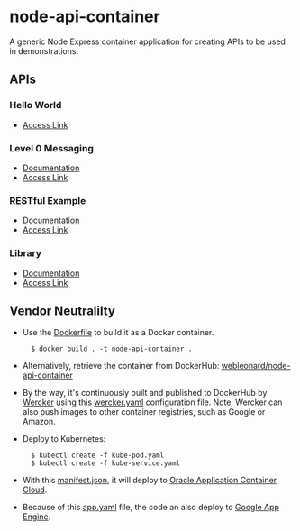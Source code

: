 # node-api-container
A generic Node Express container application for creating APIs to be used in demonstrations. 

## APIs

### Hello World
- [Access Link](https://nodeapicontainer-gse00001975.apaas.em2.oraclecloud.com/)

### Level 0 Messaging
- [Documentation](http://docs.level0esbmessaging.apiary.io/#)
- [Access Link](https://nodeapicontainer-gse00001975.apaas.em2.oraclecloud.com/messaging)

### RESTful Example
- [Documentation](http://docs.level3restfulapi.apiary.io/#)
- [Access Link](https://nodeapicontainer-gse00001975.apaas.em2.oraclecloud.com/platforms/NSI/domains/somedomain.com/accounts/34159006?clientRequestId=2371264761-23891273) 

### Library
- [Documentation](http://docs.instructional.apiary.io/#)
- [Access Link](https://nodeapicontainer-gse00001975.apaas.em2.oraclecloud.com/) 

## Vendor Neutralilty
- Use the [Dockerfile](Dockerfile) to build it as a Docker container.

		$ docker build . -t node-api-container . 
 
- Alternatively, retrieve the container from DockerHub: [webleonard/node-api-container](https://hub.docker.com/r/wbleonard/node-api-container/)

- By the way, it's continuously built and published to DockerHub by [Wercker](https://app.wercker.com/) using this [wercker.yaml](wercker.yml) configuration file. Note, Wercker can also push images to other container registries, such as Google or Amazon.

- Deploy to Kubernetes:

	    $ kubectl create -f kube-pod.yaml
		$ kubectl create -f kube-service.yaml

- With this [manifest.json](manifest.json), it will deploy to [Oracle Application Container Cloud](https://cloud.oracle.com/en_US/application-container-cloud).

- Because of this [app.yaml](app.yaml) file, the code an also deploy to [Google App Engine](https://cloud.google.com/appengine). 


